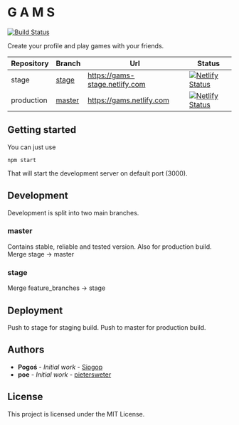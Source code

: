 # G A M S

[![Build Status](https://travis-ci.com/pietersweter/gams-client.svg?branch=master)](https://travis-ci.com/pietersweter/gams-server)

Create your profile and play games with your friends.

| Repository | Branch | Url | Status |
|------------|--------|-----|--------|
| stage      | [stage](https://github.com/pietersweter/gams-client/tree/stage) | https://gams-stage.netlify.com | [![Netlify Status](https://api.netlify.com/api/v1/badges/977556fc-193a-48a8-aebd-f22637c77df8/deploy-status)](https://app.netlify.com/sites/gams-stage/deploys) |
| production | [master](https://github.com/pietersweter/gams-client/tree/master) | https://gams.netlify.com | [![Netlify Status](https://api.netlify.com/api/v1/badges/31c198a2-ea5e-4494-b8f6-ee7ce2d9d79c/deploy-status)](https://app.netlify.com/sites/gams/deploys) |

## Getting started

You can just use 

```
npm start
```

That will start the development server on default port (3000).

## Development

Development is split into two main branches.

### master

Contains stable, reliable and tested version. Also for production build.
Merge stage -> master

### stage

Merge feature_branches -> stage

## Deployment

Push to stage for staging build.
Push to master for production build.

## Authors

* **Pogoś** - *Initial work* - [Siogop](https://github.com/siogop)
* **poe** - *Initial work* - [pietersweter](https://github.com/pietersweter)

## License

This project is licensed under the MIT License.
